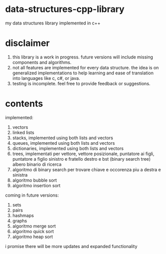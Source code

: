 # data-structures-cpp-library
my data structures library implemented in c++

# disclaimer
1. this library is a work in progress. future versions will include missing components and algorithms.
2. not all features are implemented for every data structure. the idea is on generalized implementations to help learning and ease of translation into languages like c, c#, or java.
3. testing is incomplete. feel free to provide feedback or suggestions.

# contents
implemented:
1. vectors
2. linked lists
3. stacks, implemented using both lists and vectors
4. queues, implemented using both lists and vectors
5. dictionaries, implemented using both lists and vectors
6. trees, implementati per vettore, vettore posizionale, puntatore ai figli, puntatore a figlio sinistro e fratello destro e bst (binary search tree) albero binario di ricerca
7. algoritmo di binary search per trovare chiave e occorenza piu a destra e sinistra
8. algoritmo bubble sort
9. algoritmo insertion sort

coming in future versions:
1. sets
2. pairs
3. hashmaps
4. graphs
5. algoritmo merge sort
6. algoritmo quick sort
7. algoritmo heap sort

i promise there will be more updates and expanded functionality
